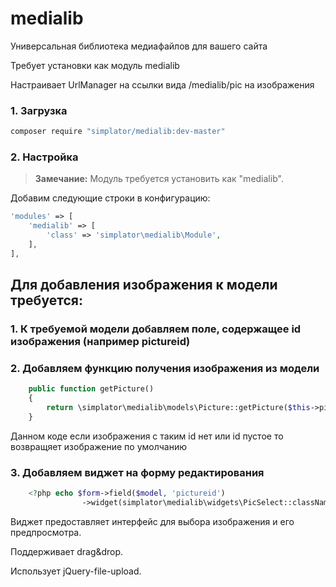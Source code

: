 # medialib

Универсальная библиотека медиафайлов для вашего сайта

Требует установки как модуль medialib

Настраивает UrlManager на ссылки вида /medialib/pic<picid> на изображения

### 1. Загрузка

```bash
composer require "simplator/medialib:dev-master"
```

### 2. Настройка

> **Замечание:** Модуль требуется установить как "medialib".

Добавим следующие строки в конфигурацию:

```php
'modules' => [
    'medialib' => [
        'class' => 'simplator\medialib\Module',
    ],
],
```

## Для добавления изображения к модели требуется:

### 1. К требуемой модели добавляем поле, содержащее id изображения (например pictureid)

### 2. Добавляем функцию получения изображения из модели
```php
    public function getPicture()
    {
        return \simplator\medialib\models\Picture::getPicture($this->pictureid);
    }
```
Данном коде если изображения с таким id нет или id пустое то возвращяет изображение по умолчанию

### 3. Добавляем виджет на форму редактирования
```php
    <?php echo $form->field($model, 'pictureid')
                ->widget(simplator\medialib\widgets\PicSelect::className()) ?>
```

Виджет предоставляет интерфейс для выбора изображения и его предпросмотра.

Поддерживает drag&drop.

Использует jQuery-file-upload.
